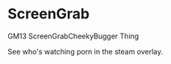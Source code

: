 ScreenGrab
==========

GM13 ScreenGrabCheekyBugger Thing


See who's watching porn in the steam overlay.

